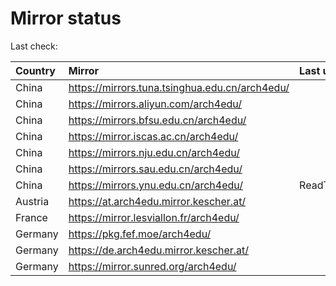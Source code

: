 <script src="./time.js"></script>
# Mirror status
Last check: <script type="text/javascript">localize(1680101789.6264598);</script>

|Country|Mirror|Last update|
|:------|:-----|:----------|
|China|https://mirrors.tuna.tsinghua.edu.cn/arch4edu/|<script type="text/javascript">localize(1680071650);</script>|
|China|https://mirrors.aliyun.com/arch4edu/|<script type="text/javascript">localize(1680028583);</script>|
|China|https://mirrors.bfsu.edu.cn/arch4edu/|<script type="text/javascript">localize(1680071650);</script>|
|China|https://mirror.iscas.ac.cn/arch4edu/|<script type="text/javascript">localize(1680071650);</script>|
|China|https://mirrors.nju.edu.cn/arch4edu/|<script type="text/javascript">localize(1680071650);</script>|
|China|https://mirrors.sau.edu.cn/arch4edu/|<script type="text/javascript">localize(1673850842);</script>|
|China|https://mirrors.ynu.edu.cn/arch4edu/|ReadTimeout|
|Austria|https://at.arch4edu.mirror.kescher.at/|<script type="text/javascript">localize(1680071650);</script>|
|France|https://mirror.lesviallon.fr/arch4edu/|<script type="text/javascript">localize(1680071650);</script>|
|Germany|https://pkg.fef.moe/arch4edu/|<script type="text/javascript">localize(1680071650);</script>|
|Germany|https://de.arch4edu.mirror.kescher.at/|<script type="text/javascript">localize(1680071650);</script>|
|Germany|https://mirror.sunred.org/arch4edu/|<script type="text/javascript">localize(1680071650);</script>|

<script src="./tablefilter/tablefilter.js"></script>
<script src="./table.js"></script>